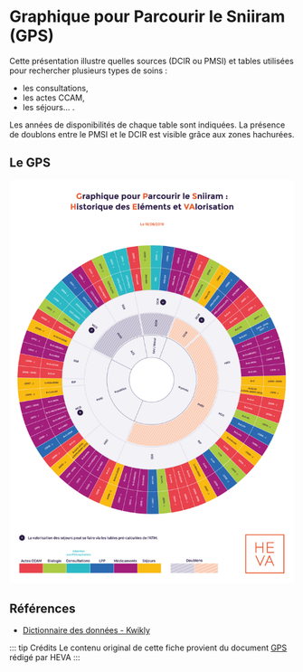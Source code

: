 # Graphique pour Parcourir le Sniiram (GPS)
<!-- SPDX-License-Identifier: MPL-2.0 -->

Cette présentation illustre quelles sources (DCIR ou PMSI) et tables utilisées pour rechercher plusieurs types de soins :
- les consultations,
- les actes CCAM,
- les séjours... .

Les années de disponibilités de chaque table sont indiquées. 
La présence de doublons entre le PMSI et le DCIR est visible grâce aux zones hachurées. 


## Le GPS
![GPS](../images/2019-06-18_HEVA_graph_parcourir_sniiram_MPL-2.0.jpg)


## Références

- [Dictionnaire des données - Kwikly](https://documentation-snds.health-data-hub.fr/ressources/kwikly.html)

::: tip Crédits
Le contenu original de cette fiche provient du document [GPS](../images/2019-06-18_HEVA_graph_parcourir_sniiram_MPL-2.0.jpg) rédigé par HEVA
:::

